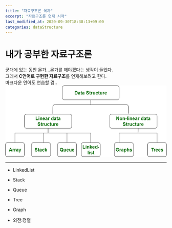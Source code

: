 ```yaml
---
title: "자료구조론 목차"
excerpt: "자료구조론 연재 시작"
last_modified_at: 2020-09-30T18:38:13+09:00
categories: dataStructure
---
```


# 내가 공부한 자료구조론

군대에 있는 동안 몬가...몬가를 해야겠다는 생각이 들었다.  
그래서 **C언어로 구현한 자료구조**를 연재해보려고 한다.  
마크다운 언어도 연습할 겸..  
![dataStructureMain](https://github.com/GyeongHoKim/GyeongHoKim.github.io/blob/master/assets/images/datastructure.jpg)

---
* LinkedList

* Stack

* Queue

* Tree

* Graph

- 외전:정렬

